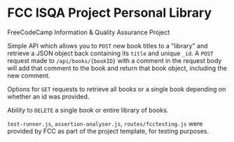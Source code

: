 # FCC ISQA Project Personal Library
FreeCodeCamp Information &amp; Quality Assurance Project

Simple API which allows you to `POST` new book titles to a "library" and retrieve a JSON object back containing its `title` and unique `_id`. A `POST` request made to `/api/books/{bookID}` with a comment in the request body will add that comment to the book and return that book object, including the new comment.

Options for `GET` requests to retrieve all books or a single book depending on whether an id was provided.

Ability to `DELETE` a single book or entire library of books.


`test-runner.js`, `assertion-analyser.js`, `routes/fcctesting.js` were provided by FCC as part of the project template, for testing purposes.
